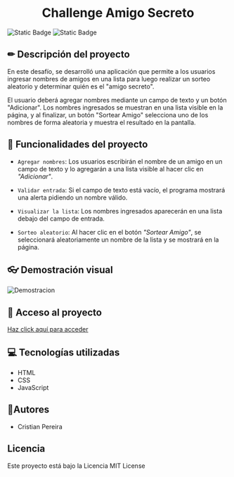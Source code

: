 <h1 align="center"> Challenge Amigo Secreto </h1>

![Static Badge](https://img.shields.io/badge/license-MIT-lime)
![Static Badge](https://img.shields.io/badge/release%20date-march-cyan)

## ✏ Descripción del proyecto
En este desafío, se desarrolló una aplicación que permite a los usuarios ingresar nombres de amigos en una lista para luego realizar un sorteo aleatorio y determinar quién es el "amigo secreto".

El usuario deberá agregar nombres mediante un campo de texto y un botón "Adicionar". Los nombres ingresados se muestran en una lista visible en la página, y al finalizar, un botón "Sortear Amigo" selecciona uno de los nombres de forma aleatoria y muestra el resultado en la pantalla.

## 🔨 Funcionalidades del proyecto

- `Agregar nombres`: Los usuarios escribirán el nombre de un amigo en un campo de texto y lo agregarán a una lista visible al hacer clic en *"Adicionar"*.

- `Validar entrada`: Si el campo de texto está vacío, el programa mostrará una alerta pidiendo un nombre válido.

- `Visualizar la lista`: Los nombres ingresados aparecerán en una lista debajo del campo de entrada.

- `Sorteo aleatorio`: Al hacer clic en el botón _"Sortear Amigo"_, se seleccionará aleatoriamente un nombre de la lista y se mostrará en la página.

## 👓 Demostración visual
![Demostracion](https://github.com/user-attachments/assets/794e41dd-f1b0-46b1-9222-14324d2d378d)

## 📁 Acceso al proyecto

[Haz click aquí para acceder](https://crstn07.github.io/Alura-Challenge-AmigoSecreto/src/index.html)

## 💻 Tecnologías utilizadas
- HTML
- CSS
- JavaScript

## 👥Autores
- Cristian Pereira

## Licencia

Este proyecto está bajo la Licencia MIT License